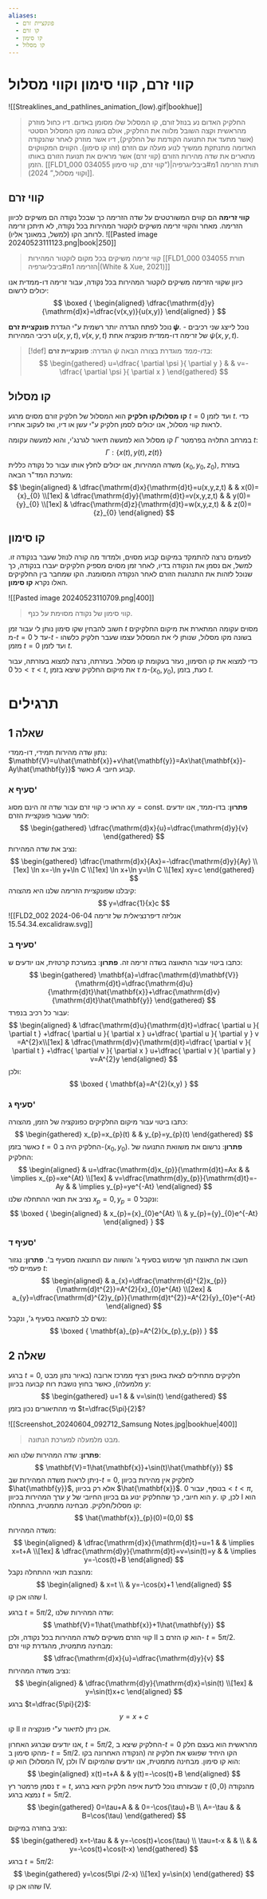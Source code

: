 ```yaml
---
aliases:
  - פונקציית זרם
  - קו זרם
  - קו סימון
  - קו מסלול
---
```

# קווי זרם, קווי סימון וקווי מסלול

![[Streaklines_and_pathlines_animation_(low).gif|bookhue]]
>החלקיק האדום נע בנוזל זורם, קו המסלול שלו מסומן באדום. דיו כחול מוזרק מהראשית וקצה השובל מלווה את החלקיק, אולם בשונה מקו המסלול הסטטי (אשר מתעד את התנועה הקודמת של החלקיק), דיו אשר מוזרק לאחר שהנקודה האדומה מתנתקת ממשיך לנוע מעלה עם הזרם (זהו קו סימון). הקווים המקווקוים מתארים את שדה מהירות הזורם (קווי זרם) אשר מראים את תנועת הזורם באותו הזמן. [[FLD1_000 034055 תורת הזרימה 1מ#ביבליוגרפיה|(“קווי זרם, קווי סימון וקווי מסלול,” 2024)]].



## קווי זרם
**קווי זרימה** הם קווים המשורטטים על שדה הזרימה כך שבכל נקודה הם משיקים לכיוון הזרימה. מאחר והקווי זרימה משיקים לוקטור המהירות בכל נקודה, לא תיתכן זרימה לרוחב הקו (למשל, במאונך אליו).
![[Pasted image 20240523111123.png|book|250]]
>קווי זרימה משיקים בכל מקום לוקטור המהירות [[FLD1_000 034055 תורת הזרימה 1מ#ביבליוגרפיה|(White & Xue, 2021)]]

כיוון שקווי הזרימה משיקים לוקטור המהירות בכל נקודה, עבור זרימה דו-ממדית אנו יכולים לרשום:
$$
\boxed {
\begin{aligned}
\dfrac{\mathrm{d}y}{\mathrm{d}x}=\dfrac{v(x,y)}{u(x,y)}
\end{aligned}
 }
$$

נוכל לפתח הגדרה יותר רשמית ע"י הגדרת **פונקציית זרם $\psi$**.  נוכל לייצג שני רכיבים - רכיבי המהירות $u(x,y,t),\,v(x,y,t)$ של זרימה דו-ממדית פונקציה אחת $\psi(x,y,t)$.

>[!def] הגדרה: 
> **פונקציית זרם** $\psi$ *בדו-ממד* מוגדרת בצורה הבאה:
>$$
> \begin{gathered}
> u=\dfrac{ \partial \psi }{ \partial y }  &  & v=-\dfrac{ \partial \psi }{ \partial x } 
> \end{gathered}
> $$

## קו מסלול
**קו מסלול/קו חלקיק** הוא המסלול של חלקיק זורם מסוים מרגע $t=0$ ועד לזמן $t$. כדי לראות קווי מסלול, אנו יכולים לסמן חלקיק ע"י עשן או דיו, ואז לעקוב אחריו.

קו מסלול הוא למעשה תיאור לגרנג'י, והוא למעשה עקומה $\Gamma$ במרחב התלויה בפרמטר $t$:
$$
\Gamma:\{ x(t),y(t),z(t) \}
$$
משדה המהירות, אנו יכולים לחלץ אותו עבור כל נקודה כללית $({x}_{0},{y}_{0},{z}_{0})$, בעזרת מערכת המד"ר הבאה:
$$
\begin{aligned}
 & \dfrac{\mathrm{d}x}{\mathrm{d}t}=u(x,y,z,t) &  & x(0)={x}_{0} \\[1ex]
 & \dfrac{\mathrm{d}y}{\mathrm{d}t}=v(x,y,z,t) &  & y(0)={y}_{0} \\[1ex]
 & \dfrac{\mathrm{d}z}{\mathrm{d}t}=w(x,y,z,t) &  & z(0)={z}_{0}
\end{aligned}
$$
## קו סימון
לפעמים נרצה להתמקד במיקום קבוע מסוים, ולמדוד מה קורה לנוזל שעבר בנקודה זו. למשל, אם נסמן את הנקודה בדיו, לאחר זמן מסוים מספיק חלקיקים יעברו בנקודה, כך שנוכל לזהות את התנהגות הזורם לאחר הנקודה המסומנת. הקו שמחבר בין החלקיקים האלו נקרא **קו סימון**.

![[Pasted image 20240523110709.png|400]]
>קווי סימון של נקודה מסוימת על כנף.

חשוב להבחין שקו סימון נותן לי עבור זמן $t$ מסוים עקומה המתארת את מיקום החלקיקים מ-$t=0$ עד ל-$t$ - בשונה מקו מסלול, שנותן לי את המסלול עצמו שעבר חלקיק כלשהו מזמן $t=0$ ועד לזמן $t$.

כדי למצוא את קו הסימון, נעזר בעקומת קו מסלול. בעזרתה, נרצה למצוא בעזרתה, עבור כל $0<\tau<t$, את מיקום החלקיק שיצא בזמן $\tau$ מ-$({x}_{0},{y}_{0})$, כעת, בזמן $t$.

# תרגילים
## שאלה 1
נתון שדה מהירות תמידי, דו-ממדי: $\mathbf{V}=u\hat{\mathbf{x}}+v\hat{\mathbf{y}}=Ax\hat{\mathbf{x}}-Ay\hat{\mathbf{y}}$ כאשר $A$ קבוע חיובי.
### סעיף א'
הראו כי קווי זרם עבור שדה זה הינם מסוג $xy=\text{const}$.
**פתרון**:
בדו-ממד, אנו יודעים לומר שעבור פונקציית הזרם:
$$
\begin{gathered}
\dfrac{\mathrm{d}x}{u}=\dfrac{\mathrm{d}y}{v}
\end{gathered}
$$
נציב את שדה המהירות:
$$
\begin{gathered}
\dfrac{\mathrm{d}x}{Ax}=-\dfrac{\mathrm{d}y}{Ay} \\[1ex]
\ln x=-\ln y+\ln C \\[1ex]
\ln x+\ln y=\ln C \\[1ex]
xy=c
\end{gathered}
$$
קיבלנו שפונקציית הזרימה שלנו היא מהצורה:
$$
y=\dfrac{1}{x}c
$$
![[FLD2_002 אנליזה דיפרנציאלית של זרימה 2024-06-04 15.54.34.excalidraw.svg]]
 
### סעיף ב'
כתבו ביטוי עבור התאוצה בשדה זרימה זה.
**פתרון**:
במערכת קרטזית, אנו יודעים ש:
$$
\begin{gathered}
\mathbf{a}=\dfrac{\mathrm{d}\mathbf{V}}{\mathrm{d}t}=\dfrac{\mathrm{d}u}{\mathrm{d}t}\hat{\mathbf{x}}+\dfrac{\mathrm{d}v}{\mathrm{d}t}\hat{\mathbf{y}}
\end{gathered}
$$
עבור כל רכיב בנפרד:
$$
\begin{aligned}
 & \dfrac{\mathrm{d}u}{\mathrm{d}t}=\dfrac{ \partial u }{ \partial t } +\dfrac{ \partial u }{ \partial x } u+\dfrac{ \partial u }{ \partial y } v =A^{2}x\\[1ex]
 & \dfrac{\mathrm{d}v}{\mathrm{d}t}=\dfrac{ \partial v }{ \partial t } +\dfrac{ \partial v }{ \partial x } u+\dfrac{ \partial v }{ \partial y } v=A^{2}y
\end{aligned}
$$
ולכן:
$$
\boxed {
\mathbf{a}=A^{2}(x,y)
 }
$$

### סעיף ג'
כתבו ביטוי עבור מיקום החלקיקים כפונקציה של הזמן, מהצורה:
$$
\begin{gathered}
x_{p}=x_{p}(t) &  & y_{p}=y_{p}(t)
\end{gathered}
$$
כאשר בזמן $t=0$ החלקיק היה ב-$({x}_{0},{y}_{0})$.
**פתרון**:
נרשום את משוואת התנועה של החלקיק:
$$
\begin{aligned}
 & u=\dfrac{\mathrm{d}x_{p}}{\mathrm{d}t}=Ax &  & \implies x_{p}=xe^{At} \\[1ex]
 & v=\dfrac{\mathrm{d}y_{p}}{\mathrm{d}t}=-Ay  &  & \implies y_{p}=ye^{-At}
\end{aligned}
$$
נציב את תנאי ההתחלה שלנו $x_{p}=0,\,y_{p}=0$ ונקבל:
$$
\boxed {
\begin{aligned}
 & x_{p}={x}_{0}e^{At} \\
 & y_{p}={y}_{0}e^{-At}
\end{aligned}
 }
$$
### סעיף ד'
חשבו את התאוצה תוך  שימוש בסעיף ג' והשווה עם התוצאה מסעיף ב'.
**פתרון**:
נגזור פעמיים לפי $t$:
$$
\begin{aligned}
 & a_{x}=\dfrac{\mathrm{d}^{2}x_{p}}{\mathrm{d}t^{2}}=A^{2}{x}_{0}e^{At} \\[2ex]
 & a_{y}=\dfrac{\mathrm{d}^{2}y_{p}}{\mathrm{d}t^{2}}=A^{2}{y}_{0}e^{-At}
\end{aligned}
$$
נשים לב לתוצאה בסעיף ג', ונקבל:
$$
\boxed {
\mathbf{a}_{p}=A^{2}(x_{p},y_{p})
 }
$$

## שאלה 2
ברגע $t=0$, חלקיקים מתחילים לצאת באופן רציף ממרכז ארובה (באיור נתון מבט מלמעלה), כאשר בחוץ נושבת רוח קבועה בכיוון $y$:
$$
\begin{gathered}
u=1 &  & v=\sin(t)
\end{gathered}
$$
מי מהתיאורים נכון בזמן $t=\dfrac{5\pi}{2}$?

![[Screenshot_20240604_092712_Samsung Notes.jpg|bookhue|400]]
>מבט מלמעלה למערכת הנתונה.

**פתרון**:
שדה המהירות שלנו הוא:
$$
\mathbf{V}=1\hat{\mathbf{x}}+\sin(t)\hat{\mathbf{y}}
$$
ניתן לראות משדה המהירות שב-$t=0$, לחלקיק אין מהירות בכיוון $\hat{\mathbf{y}}$, אלא רק בכיוון $\hat{\mathbf{x}}$. בנוסף, עבור $0<t<\pi$, ערך המהירות בכיוון $y$ הוא חיובי, כך שהחלקיק ינוע גם בכיוון החיובי של $y$. לכן, קו $\mathrm{I}$ הוא קו מסלול/חלקיק. מבחינה מתמטית, בהתחלה:
$$
\hat{\mathbf{x}}_{p}(0)=(0,0)
$$
משדה המהירות:
$$
\begin{aligned}
 & \dfrac{\mathrm{d}x}{\mathrm{d}t}=u=1 &  & \implies x=t+A \\[1ex]
 & \dfrac{\mathrm{d}y}{\mathrm{d}t}=v=\sin(t)=y &  & \implies y=-\cos(t)+B
\end{aligned}
$$
מהצבת תנאי ההתחלה נקבל:
$$
\begin{aligned}
 & x=t \\
 & y=-\cos(x)+1
\end{aligned}
$$
שזהו אכן קו $\mathrm{I}$.

ברגע $t=5\pi /2$, שדה המהירות שלנו:
$$
\mathbf{V}=1\hat{\mathbf{x}}+1\hat{\mathbf{y}}
$$
קווי הזרם משיקים לשדה המהירות בכל נקודה, ולכן $\mathrm{II}$ הוא קו הזרם ב- $t=5\pi /2$. מבחינה מתמטית, מהגדרת קווי זרם:
$$
\dfrac{\mathrm{d}x}{u}=\dfrac{\mathrm{d}y}{v}
$$
נציב משדה המהירות:
$$
\begin{aligned}
 & \dfrac{\mathrm{d}y}{\mathrm{d}x}=\sin(t) \\[1ex]
 & y=\sin(t)x+c
\end{aligned}
$$
ברגע $t=\dfrac{5\pi}{2}$:
$$
y=x+c
$$
קו $\mathrm{II}$ אכן ניתן לתיאור ע"י פונקציה זו.


אנו יודעים שברגע האחרון, $t=5\pi /2$, החלקיק שיצא ב-$t=0$ מהראשית הוא בעצם חלק מהקו סימון ב- $t=5\pi /2$. הקו היחיד שפוגש את חלקיק זה (הנקודה האחרונה בקו המסלול) הוא קו $\mathrm{IV}$, ולכן $\mathrm{IV}$ הוא קו סימון. מבחינה מתמטית, אנו יודעים שהמיקום:
$$
\begin{aligned}
x(t)=t+A &  & y(t)=-\cos(t)+B
\end{aligned}
$$
נסמן פרמטר רץ $\tau=t$, שבעזרתו נוכל לדעת איפה חלקיק היצא ברגע $\tau$ מהנקודה $(0,0)$ נמצא ברגע $t=5\pi /2$.
$$
\begin{gathered}
0=\tau+A &  & 0=-\cos(\tau)+B \\
A=-\tau &  & B=\cos(\tau)
\end{gathered}
$$
נציב בחזרה במיקום:
$$
\begin{gathered}
x=t-\tau &  & y=-\cos(t)+\cos(\tau) \\
\tau=t-x &  &  \\
 &  & y=-\cos(t)+\cos(t-x)
\end{gathered}
$$
ברגע $t=5\pi /2$:
$$
\begin{gathered}
y=\cos(5\pi /2-x) \\[1ex]
y=\sin(x)
\end{gathered}
$$
שזהו אכן קו $\mathrm{IV}$.